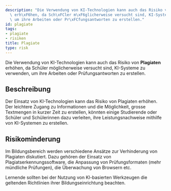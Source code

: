 ```yaml
---
description: "Die Verwendung von KI-Technologien kann auch das Risiko von Plagiaten\
  \ erh\xF6hen, da Sch\xFCler m\xF6glicherweise versucht sind, KI-Systeme zu verwenden,\
  \ um ihre Arbeiten oder Pr\xFCfungsantworten zu erstellen."
id: plagiate
tags:
- plagiate
- risiken
title: Plagiate
type: risk
---
```



Die Verwendung von KI-Technologien kann auch das Risiko von **Plagiaten** erhöhen, da Schüler möglicherweise versucht sind, KI-Systeme zu verwenden, um ihre Arbeiten oder Prüfungsantworten zu erstellen.


## Beschreibung

Der Einsatz von KI-Technologien kann das Risiko von Plagiaten erhöhen. Der leichtere Zugang zu Informationen und die Möglichkeit, grosse Textmengen in kurzer Zeit zu erstellen, könnten einige Studierende oder Schüler und Schülerinnen dazu verleiten, ihre Leistungsnachweise mithilfe von KI-Systemen zu erstellen.


## Risikominderung

Im Bildungsbereich werden verschiedene Ansätze zur Verhinderung von Plagiaten diskutiert. Dazu gehören der Einsatz von Plagiatserkennungssoftware, die Anpassung von Prüfungsformaten (mehr mündliche Prüfungen), die Überwachung von Browsern etc.

Lernende sollten bei der Nutzung von KI-basierten Werkzeugen die geltenden Richtlinien ihrer Bildungseinrichtung beachten.



